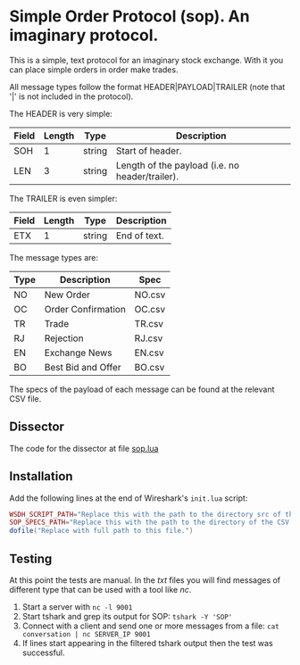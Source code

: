 Simple Order Protocol (sop). An imaginary protocol.
========

This is a simple, text protocol for an imaginary stock exchange. With it you can place simple orders in order make trades.

All message types follow the format HEADER|PAYLOAD|TRAILER (note that '|' is not included in the protocol).

The HEADER is very simple:

Field | Length | Type | Description
-----|---------|------|------
SOH | 1 | string | Start of header.
LEN | 3 | string |Length of the payload (i.e. no header/trailer).

The TRAILER is even simpler:

Field | Length | Type | Description
-----|---------|------|------
ETX | 1 | string | End of text.

The message types are:

Type | Description | Spec
-----|-------------|-----
NO | New Order | NO.csv
OC | Order Confirmation | OC.csv
TR | Trade | TR.csv
RJ | Rejection | RJ.csv
EN | Exchange News | EN.csv
BO | Best Bid and Offer | BO.csv 

The specs of the payload of each message can be found at the relevant CSV file.

Dissector
------------

The code for the dissector at file [sop.lua](sop.lua)

Installation
------------

Add the following lines at the end of Wireshark's `init.lua` script:

``` lua
WSDH_SCRIPT_PATH="Replace this with the path to the directory src of the repo."
SOP_SPECS_PATH="Replace this with the path to the directory of the CSV specs."
dofile("Replace with full path to this file.")
```

Testing
-------

At this point the tests are manual. In the *txt* files you will find messages of different type that can be used with a tool like *nc*.

1. Start a server with `nc -l 9001`
2. Start tshark and grep its output for SOP: `tshark -Y 'SOP'`
3. Connect with a client and send one or more messages from a file: `cat conversation | nc SERVER_IP 9001`
4. If lines start appearing in the filtered tshark output then the test was successful.
